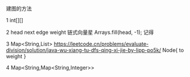 

建图的方法

1 int[][]


2 head next edge weight 链式向量星
Arrays.fill(head, -1); 记得


3 Map<String,List<Node>>
https://leetcode.cn/problems/evaluate-division/solution/java-wu-xiang-tu-dfs-qing-xi-jie-by-lipp-po5k/
Node{
    to 
    weight
}



4 Map<String,Map<String,Integer>>
